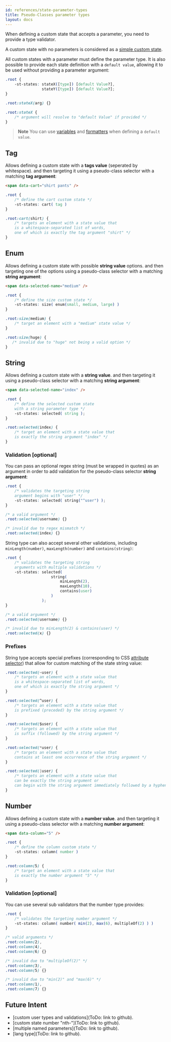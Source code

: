 ```yaml
---
id: references/state-parameter-types
title: Pseudo-Classes parameter types
layout: docs
---
```


When defining a custom state that accepts a parameter, you need to provide a type validator. 

A custom state with no parameters is considered as a [simple custom state](./pseudo-classes.md#simple-custom-states).

All custom states with a parameter must define the parameter type. It is also possible to provide each state definition with a `default value`, allowing it to be used without providing a parameter argument:
```css
.root {
    -st-states: stateX([type]) [default Value?], 
                stateY([type]) [default Value?];
}

.root:stateX(arg) {}

.root:stateX {
    /* argument will resolve to "default Value" if provided */
}
```

> **Note** 
> You can use [variables](./variables.md) and [formatters](./formatters.md) when defining a `default value`.

## Tag

Allows defining a custom state with a **tags value** (seperated by whitespace). and then targeting it using a pseudo-class selector with a matching **tag argument**:

```html
<span data-cart="shirt pants" />
```

```css
.root {
    /* define the cart custom state */
    -st-states: cart( tag )
}

.root:cart(shirt) {
    /* targets an element with a state value that
    is a whitespace-separated list of words, 
    one of which is exactly the tag argument "shirt" */
}
```

## Enum

Allows defining a custom state with possible **string value** options. and then targeting one of the options using a pseudo-class selector with a matching **string argument**:

```html
<span data-selected-name="medium" />
```

```css
.root {
    /* define the size custom state */
    -st-states: size( enum(small, medium, large) )
}

.root:size(medium) {
    /* target an element with a "medium" state value */
}

.root:size(huge) {
   /* invalid due to "huge" not being a valid option */
}
```

## String

Allows defining a custom state with a **string value**. and then targeting it using a pseudo-class selector with a matching **string argument**:

```html
<span data-selected-name="index" />
```

```css
.root {
    /* define the selected custom state 
    with a string parameter type */
    -st-states: selected( string );
}

.root:selected(index) {
    /* target an element with a state value that 
    is exactly the string argument "index" */
}
```

### Validation [optional]

You can pass an optional regex string (must be wrapped in quotes) as an argument in order to add validation for the pseudo-class selector **string argument**:

```css
.root {
    /* validates the targeting string 
    argument begins with "user" */
    -st-states: selected( string("^user") );
}

/* a valid argument */
.root:selected(username) {}

/* invalid due to regex mismatch */
.root:selected(index) {}
```

String type can also accept several other validations, including `minLength(number)`, `maxLength(number)` and `contains(string)`:

```css
.root {
    /* validates the targeting string 
    arguments with multiple validations */
    -st-states: selected( 
                    string( 
                        minLength(2), 
                        maxLength(10), 
                        contains(user) 
                    ) 
                );
}

/* a valid argument */
.root:selected(username) {}

/* invalid due to minLength(2) & contains(user) */
.root:selected(x) {}
```

### Prefixes

String type accepts special prefixes (corresponding to CSS [attribute selector](https://developer.mozilla.org/en-US/docs/Web/CSS/Attribute_selectors)) that allow for custom matching of the state string value:

```css
.root:selected(~user) {
    /* targets an element with a state value that
    is a whitespace-separated list of words, 
    one of which is exactly the string argument */
}

.root:selected(^user) {
    /* targets an element with a state value that
    is prefixed (preceded) by the string argument */
}

.root:selected($user) {
    /* targets an element with a state value that
    is suffix (followed) by the string argument */
}

.root:selected(*user) {
    /* targets an element with a state value that 
    contains at least one occurrence of the string argument */
}

.root:selected(|user) {
    /* targets an element with a state value that
    can be exactly the string argument or 
    can begin with the string argument immediately followed by a hyphen, "-" */
}
```

## Number

Allows defining a custom state with a **number value**. and then targeting it using a pseudo-class selector with a matching **number argument**:

```html
<span data-column="5" />
```

```css
.root {
    /* define the column custom state */
    -st-states: column( number )
}

.root:column(5) {
    /* target an element with a state value that 
    is exactly the number argument "5" */
}
```

### Validation [optional]

You can use several sub validators that the number type provides:

```css
.root {
    /* validates the targeting number argument */
    -st-states: column( number( min(2), max(6), multipleOf(2) ) )
}

/* valid arguments */
.root:column(2),
.root:column(4),
.root:column(6) {}

/* invalid due to "multipleOf(2)" */
.root:column(3),
.root:column(5) {}

/* invalid due to "min(2)" and "max(6)" */
.root:column(1),
.root:column(7) {}
```

## Future Intent

* [custom user types and validations](ToDo: link to github).
* [custom state number "nth-"](ToDo: link to github).
* [multiple named parameters](ToDo: link to github).
* [lang type](ToDo: link to github).